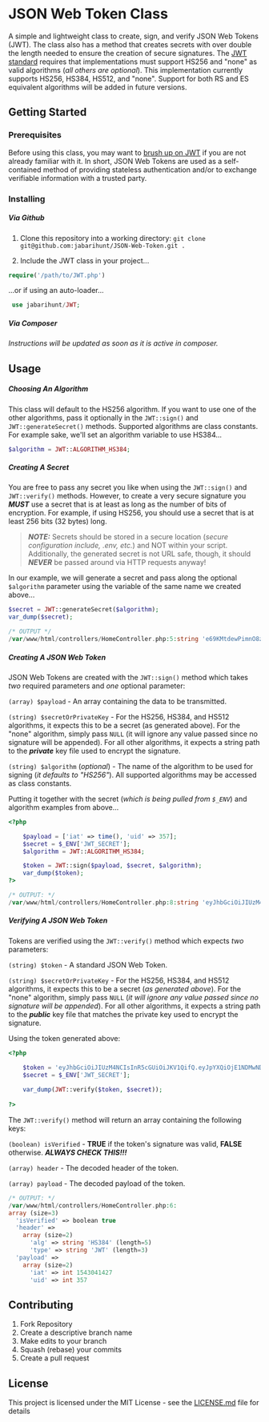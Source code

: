# JSON Web Token Class

A simple and lightweight class to create, sign, and verify JSON Web Tokens (JWT).  The class also has a method that creates secrets with over double the length needed to ensure the creation of secure signatures.  The [JWT standard](https://tools.ietf.org/html/rfc7519 "RFC 7519") requires that implementations must support HS256 and "none" as valid algorithms (*all others are optional*).  This implementation currently supports HS256, HS384, HS512, and "none".  Support for both RS and ES equivalent algorithms will be added in future versions.

## Getting Started

### Prerequisites

Before using this class, you may want to [brush up on JWT](https://jwt.io/ "jwt.io") if you are not already familiar with it.  In short, JSON Web Tokens are used as a self-contained method of providing stateless authentication and/or to exchange verifiable information with a trusted party.

### Installing

##### Via Github

1. Clone this repository into a working directory: `git clone git@github.com:jabarihunt/JSON-Web-Token.git .`

2. Include the JWT class in your project...

```php
require('/path/to/JWT.php')
```
...or if using an auto-loader...
```php
 use jabarihunt/JWT;
```

##### Via Composer

*Instructions will be updated as soon as it is active in composer.*

## Usage

##### Choosing An Algorithm

This class will default to the HS256 algorithm.  If you want to use one of the other algorithms, pass it optionally in the `JWT::sign()` and `JWT::generateSecret()` methods.  Supported algorithms are class constants.  For example sake, we'll set an algorithm variable to use HS384...

```php
$algorithm = JWT::ALGORITHM_HS384;
```

##### Creating A Secret

You are free to pass any secret you like when using the `JWT::sign()` and `JWT::verify()` methods.  However, to create a very secure signature you ***MUST*** use a secret that is at least as long as the number of bits of encryption.  For example, if using HS256, you should use a secret that is at least 256 bits (32 bytes) long.

> ***NOTE:*** Secrets should be stored in a secure location (*secure configuration include, .env, etc.*) and NOT within your script.  Additionally, the generated secret is not URL safe, though, it should ***NEVER*** be passed around via HTTP requests anyway!

In our example, we will generate a secret and pass along the optional `$algorithm` parameter using the variable of the same name we created above...

```php
$secret = JWT::generateSecret($algorithm);
var_dump($secret);
```

```php
/* OUTPUT */
/var/www/html/controllers/HomeController.php:5:string 'e69KMtdewPimnO8zMwgwuVJUSgdbtMMFdib+Eo8TL/Jk2+NkONvZ9QYUm0U2sH93/qliaqMOGZz8vv0Y8Dh/SYWoTNRwniYg4M289GigKIQbDyBk3uNWGIGRtO7H1QkZ' (length=128)
```

##### Creating A JSON Web Token

JSON Web Tokens are created with the `JWT::sign()` method which takes *two* required parameters and *one* optional parameter:

`(array) $payload` - An array containing the data to be transmitted.

`(string) $secretOrPrivateKey` - For the HS256, HS384, and HS512 algorithms, it expects this to be a secret (as generated above). For the "none" algorithm, simply pass `NULL` (it will ignore any value passed since no signature will be appended). For all other algorithms, it expects a string path to the ***private*** key file used to encrypt the signature.

`(string) $algorithm` (*optional*) - The name of the algorithm to be used for signing (*it defaults to "HS256"*).  All supported  algorithms may be accessed as class constants.

Putting it together with the secret (*which is being pulled from `$_ENV`*) and algorithm examples from above...

```php
<?php

    $payload = ['iat' => time(), 'uid' => 357];
    $secret = $_ENV['JWT_SECRET'];
    $algorithm = JWT::ALGORITHM_HS384;

    $token = JWT::sign($payload, $secret, $algorithm);
    var_dump($token);
?>
```

```php
/* OUTPUT: */
/var/www/html/controllers/HomeController.php:8:string 'eyJhbGciOiJIUzM4NCIsInR5cGUiOiJKV1QifQ.eyJpYXQiOjE1NDMwNDE0MjcsInVpZCI6MzU3fQ.ZjUzYzA5N2FhZGRlOGQ0Yzg2OWY0OWJiMmNmZGI3NjY3MTc4YWNhMTcyNzc3Y2ZlOGJkNzdlOWZhMTQxM2Y4NTE1ZjM4ZTBjY2RmOWY3MmQ2M2JhYjgxM2U3NmExOTM0' (length=206)
```

##### Verifying A JSON Web Token

Tokens are verified using the `JWT::verify()` method which expects *two* parameters:

`(string) $token` - A standard JSON Web Token.

`(string) $secretOrPrivateKey` - For the HS256, HS384, and HS512 algorithms, it expects this to be a secret (*as generated above*). For the "none" algorithm, simply pass `NULL` (*it will ignore any value passed since no signature will be appended*). For all other algorithms, it expects a string path to the ***public*** key file that matches the private key used to encrypt the signature.

Using the token generated above:

```php
<?php

    $token = 'eyJhbGciOiJIUzM4NCIsInR5cGUiOiJKV1QifQ.eyJpYXQiOjE1NDMwNDE0MjcsInVpZCI6MzU3fQ.ZjUzYzA5N2FhZGRlOGQ0Yzg2OWY0OWJiMmNmZGI3NjY3MTc4YWNhMTcyNzc3Y2ZlOGJkNzdlOWZhMTQxM2Y4NTE1ZjM4ZTBjY2RmOWY3MmQ2M2JhYjgxM2U3NmExOTM0';
    $secret = $_ENV['JWT_SECRET'];
    
    var_dump(JWT::verify($token, $secret));
    
?>
```

The `JWT::verify()` method will return an array containing the following keys:

`(boolean) isVerified` - **TRUE** if the token's signature was valid, **FALSE** otherwise.  ***ALWAYS CHECK THIS!!!***

`(array) header` - The decoded header of the token.

`(array) payload` - The decoded payload of the token.

```php
/* OUTPUT: */
/var/www/html/controllers/HomeController.php:6:
array (size=3)
  'isVerified' => boolean true
  'header' => 
    array (size=2)
      'alg' => string 'HS384' (length=5)
      'type' => string 'JWT' (length=3)
  'payload' => 
    array (size=2)
      'iat' => int 1543041427
      'uid' => int 357
```

## Contributing

1. Fork Repository
2. Create a descriptive branch name
3. Make edits to your branch
4. Squash (rebase) your commits
5. Create a pull request

## License

This project is licensed under the MIT License - see the [LICENSE.md](LICENSE.md) file for details